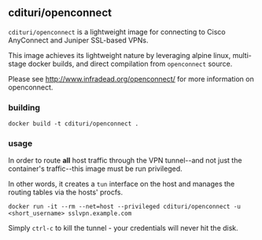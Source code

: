 ## cdituri/openconnect

`cdituri/openconnect` is a lightweight image for connecting to Cisco AnyConnect and Juniper SSL-based VPNs.

This image achieves its lightweight nature by leveraging alpine linux, multi-stage docker builds, and direct compilation from `openconnect` source.

Please see http://www.infradead.org/openconnect/ for more information on openconnect.


### building
```
docker build -t cdituri/openconnect .
```

### usage

In order to route **all** host traffic through the VPN tunnel--and not just the container's traffic--this image must be run privileged.

In other words, it creates a `tun` interface on the host and manages the routing tables via the hosts' procfs.

```
docker run -it --rm --net=host --privileged cdituri/openconnect -u <short_username> sslvpn.example.com
```

Simply `ctrl-c` to kill the tunnel - your credentials will never hit the disk.
